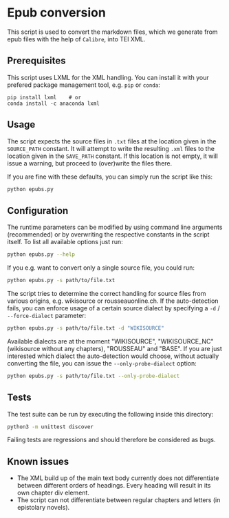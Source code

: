 # Epub conversion

This script is used to convert the markdown files, which we generate from epub files with the help of `Calibre`, into TEI XML.


## Prerequisites

This script uses LXML for the XML handling. You can install it with your prefered package management tool, e.g. `pip` or `conda`:

```
pip install lxml    # or
conda install -c anaconda lxml 
```


## Usage

The script expects the source files in `.txt` files at the location given in the `SOURCE_PATH` constant. It will attempt to write the resulting `.xml` files to the location given in the `SAVE_PATH` constant. If this location is not empty, it will issue a warning, but proceed to (over)write the files there. 

If you are fine with these defaults, you can simply run the script like this:

```bash
python epubs.py
```


## Configuration

The runtime parameters can be modified by using command line arguments (recommended) or by overwriting the respective constants in the script itself. To list all available options just run:

```bash
python epubs.py --help
```

If you e.g. want to convert only a single source file, you could run:

```bash
python epubs.py -s path/to/file.txt
```

The script tries to determine the correct handling for source files from various origins, e.g. wikisource or rousseauonline.ch. If the auto-detection fails, you can enforce usage of a certain source dialect by specifying a `-d` / `--force-dialect` parameter:

```bash
python epubs.py -s path/to/file.txt -d "WIKISOURCE"
```

Available dialects are at the moment "WIKISOURCE", "WIKISOURCE_NC" (wikisource without any chapters), "ROUSSEAU" and "BASE". If you are just interested which dialect the auto-detection would choose, without actually converting the file, you can issue the `--only-probe-dialect` option:

```bash
python epubs.py -s path/to/file.txt --only-probe-dialect
```


## Tests

The test suite can be run by executing the following inside this directory:

```bash
python3 -m unittest discover
```

Failing tests are regressions and should therefore be considered as bugs.


## Known issues

- The XML build up of the main text body currently does not differentiate between different orders of headings. Every heading will result in its own chapter div element.
- The script can not differentiate between regular chapters and letters (in epistolary novels).

